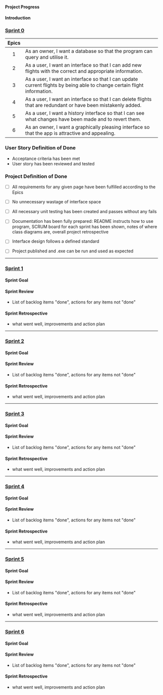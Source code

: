 #### Project Progress 



#### Introduction



### <u>Sprint 0</u>

| Epics |                                                              |
| :---: | ------------------------------------------------------------ |
|   1   | As an owner, I want a database so that the program can query and utilise it. |
|   2   | As a user, I want an interface so that I can add new flights with the correct and appropriate information. |
|   3   | As a user, I want an interface so that I can update current flights by being able to change certain flight information. |
|   4   | As a user, I want an interface so that I can delete flights that are redundant or have been mistakenly added. |
|   5   | As a user, I want a history interface so that I can see what changes have been made and to revert them. |
|   6   | As an owner, I want a graphically pleasing interface so that the app is attractive and appealing. |

### User Story Definition of Done
- Acceptance criteria has been met 
- User story has been reviewed and tested



### Project Definition of Done
- [ ] All requirements for any given page have been fulfilled according to the Epics

- [ ] No unnecessary wastage of interface space

- [ ] All necessary unit testing has been created and passes without any fails

- [ ] Documentation has been fully prepared: README instructs how to use program, SCRUM board for each sprint has been shown, notes of where class diagrams are, overall project retrospective

- [ ] Interface design follows a defined standard

- [ ] Project published and .exe can be run and used as expected 



-------------------------------

### <u>Sprint 1</u>

#### Sprint Goal

#### Sprint Review

- List of backlog items "done", actions for any items not "done"

#### Sprint Retrospective

- what went well, improvements and action plan

------------------

### <u>Sprint 2</u>

#### Sprint Goal

#### Sprint Review

- List of backlog items "done", actions for any items not "done"

#### Sprint Retrospective

- what went well, improvements and action plan

-----------------------------

### <u>Sprint 3</u>

#### Sprint Goal

#### Sprint Review

- List of backlog items "done", actions for any items not "done"

#### Sprint Retrospective

- what went well, improvements and action plan

-----------------------------------------

### <u>Sprint 4</u>

#### Sprint Goal

#### Sprint Review

- List of backlog items "done", actions for any items not "done"

#### Sprint Retrospective

- what went well, improvements and action plan

----------------------------------

### <u>Sprint 5</u>

#### Sprint Goal

#### Sprint Review

- List of backlog items "done", actions for any items not "done"

#### Sprint Retrospective

- what went well, improvements and action plan

----------------------------------

### <u>Sprint 6</u>

#### Sprint Goal

#### Sprint Review

- List of backlog items "done", actions for any items not "done"

#### Sprint Retrospective

- what went well, improvements and action plan

